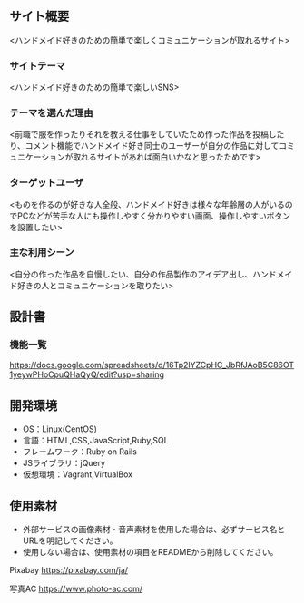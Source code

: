 # <Handrogram>

## サイト概要
<ハンドメイド好きのための簡単で楽しくコミュニケーションが取れるサイト>

### サイトテーマ
<ハンドメイド好きのための簡単で楽しいSNS>

### テーマを選んだ理由
<前職で服を作ったりそれを教える仕事をしていたため作った作品を投稿したり、コメント機能でハンドメイド好き同士のユーザーが自分の作品に対してコミュニケーションが取れるサイトがあれば面白いかなと思ったためです>

### ターゲットユーザ
<ものを作るのが好きな人全般、ハンドメイド好きは様々な年齢層の人がいるのでPCなどが苦手な人にも操作しやすく分かりやすい画面、操作しやすいボタンを設置したい>

### 主な利用シーン
<自分の作った作品を自慢したい、自分の作品製作のアイデア出し、ハンドメイド好きの人とコミュニケーションを取りたい>

## 設計書

### 機能一覧
<https://docs.google.com/spreadsheets/d/16Tp2lYZCpHC_JbRfJAoB5C86OT1yeywPHoCpuQHaQyQ/edit?usp=sharing>

## 開発環境
- OS：Linux(CentOS)
- 言語：HTML,CSS,JavaScript,Ruby,SQL
- フレームワーク：Ruby on Rails
- JSライブラリ：jQuery
- 仮想環境：Vagrant,VirtualBox

## 使用素材
- 外部サービスの画像素材・音声素材を使用した場合は、必ずサービス名とURLを明記してください。
- 使用しない場合は、使用素材の項目をREADMEから削除してください。

Pixabay
https://pixabay.com/ja/

写真AC
https://www.photo-ac.com/

